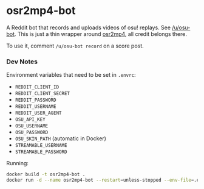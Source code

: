 # osr2mp4-bot

A Reddit bot that records and uploads videos of osu! replays.
See [/u/osu-bot](https://reddit.com/u/osu-bot).
This is just a thin wrapper around [osr2mp4](https://github.com/uyitroa/osr2mp4-core), all credit belongs there.

To use it, comment `/u/osu-bot record` on a score post.

### Dev Notes

Environment variables that need to be set in `.envrc`:

- `REDDIT_CLIENT_ID`
- `REDDIT_CLIENT_SECRET`
- `REDDIT_PASSWORD`
- `REDDIT_USERNAME`
- `REDDIT_USER_AGENT`
- `OSU_API_KEY`
- `OSU_USERNAME`
- `OSU_PASSWORD`
- `OSU_SKIN_PATH` (automatic in Docker)
- `STREAMABLE_USERNAME`
- `STREAMABLE_PASSWORD`

Running:

```sh
docker build -t osr2mp4-bot .
docker run -d --name osr2mp4-bot --restart=unless-stopped --env-file=.envrc osr2mp4-bot
```
